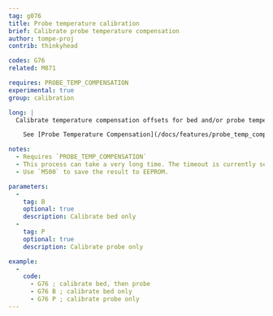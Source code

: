 ```yaml
---
tag: g076
title: Probe temperature calibration
brief: Calibrate probe temperature compensation
author: tompe-proj
contrib: thinkyhead

codes: G76
related: M871

requires: PROBE_TEMP_COMPENSATION
experimental: true
group: calibration

long: |
  Calibrate temperature compensation offsets for bed and/or probe temperatures. Temperature compensation values are added to probe measurements when running `G29` mesh bed leveling. Currently, calibration only heats up the bed, not the hotend. The probe is heated up by bringing it close to the heated bed and cooled down by moving it away.

    See [Probe Temperature Compensation](/docs/features/probe_temp_compensation.html) for a more detailed explanation of the process.

notes:
  - Requires `PROBE_TEMP_COMPENSATION`
  - This process can take a very long time. The timeout is currently set to 15min to allow the parts to fully heat up and cool down.
  - Use `M500` to save the result to EEPROM.

parameters:
  -
    tag: B
    optional: true
    description: Calibrate bed only
  -
    tag: P
    optional: true
    description: Calibrate probe only

example:
  -
    code:
      - G76 ; calibrate bed, then probe
      - G76 B ; calibrate bed only
      - G76 P ; calibrate probe only
---
```

